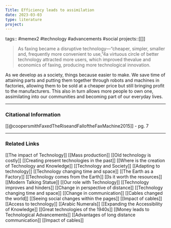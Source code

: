 ```yaml
---
Title: Efficiency leads to assimilation
date: 2023-03-03
type: literature
project:
---
```

tags:: #memex2 #technology #advancements #social
projects::[[]]

> As faxing became a disruptive technology—“cheaper, simpler, smaller and, frequently more convenient to use,”4a virtuous circle of better technology attracted more users, which improved thevalue and economics of faxing, producing more technological innovation.

As we develop as a society, things because easier to make. We save time of attaining parts and putting them together through robots and machines in factories, allowing them to be sold at a cheaper price but still bringing profit to the manufacturers. This also in turn allows more people to own one, assimilating into our communities and becoming part of our everyday lives.

---
### Citational Information

[[@coopersmithFaxedTheRiseandFalloftheFaxMachine2015]] - pg. 7

---

### Related Links

[[The impact of Technology]]
[[Mass production]]
[[Old technology is costly]]
[[Creating present technologies in the past]]
[[Where is the creation of Technology and Knowledge]]
[[Technology and Society]]
[[Adapting to technology]]
[[Technology changing time and space]]
[[The Earth as a Factory]]
[[Technology comes from the Earth]]
[[Is it worth the resources]]
[[Modern Talking Statue]]
[[Our role with Technology]]
[[Technology improves and hinders]]
[[Change in perspective of distance]]
[[Technology changing time and space]]
[[Change in communication]]
[[Cables changed the world]]
[[Seeing social changes within the pages]]
[[Impact of cables]]
[[Access to technology]]
[[Arabic Numerals]]
[[Expanding the Accessibility of Knowledge]]
[[Great technologies of the 1940s]]
[[Money leads to Technological Advancements]]
[[Advantages of long distance communication]]
[[Impact of cables]]